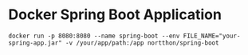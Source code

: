 # Docker Spring Boot Application

    docker run -p 8080:8080 --name spring-boot --env FILE_NAME="your-spring-app.jar" -v /your/app/path:/app nortthon/spring-boot
